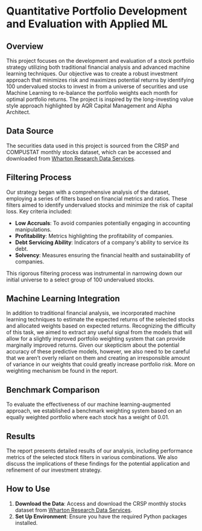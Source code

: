 # Quantitative Portfolio Development and Evaluation with Applied ML 

## Overview
This project focuses on the development and evaluation of a stock portfolio strategy utilizing both traditional financial analysis and advanced machine learning techniques. Our objective was to create a robust investment approach that minimizes risk and maximizes potential returns by identifying 100 undervalued stocks to invest in from a universe of securities and use Machine Learning to re-balance the portfolio weights each month for optimal portfolio returns. The project is inspired by the long-investing value style approach highlighted by AQR Capital Management and Alpha Architect. 

## Data Source
The securities data used in this project is sourced from the CRSP and COMPUSTAT monthly stocks dataset, which can be accessed and downloaded from [Wharton Research Data Services](https://wrds-www.wharton.upenn.edu/).

## Filtering Process
Our strategy began with a comprehensive analysis of the dataset, employing a series of filters based on financial metrics and ratios. These filters aimed to identify undervalued stocks and minimize the risk of capital loss. Key criteria included:

- **Low Accruals**: To avoid companies potentially engaging in accounting manipulations.
- **Profitability**: Metrics highlighting the profitability of companies.
- **Debt Servicing Ability**: Indicators of a company's ability to service its debt.
- **Solvency**: Measures ensuring the financial health and sustainability of companies.

This rigorous filtering process was instrumental in narrowing down our initial universe to a select group of 100 undervalued stocks.

## Machine Learning Integration
In addition to traditional financial analysis, we incorporated machine learning techniques to estimate the expected returns of the selected stocks and allocated weights based on expected returns. Recognizing the difficulty of this task, we aimed to extract any useful signal from the models that will allow for a slightly improved portfolio weighting system that can provide marginally improved returns. Given our skepticism about the potential accuracy of these predictive models, however, we also need to be careful that we aren’t overly reliant on them and creating an irresponsible amount of variance in our weights that could greatly increase portfolio risk. More on weighting mechanism be found in the report. 

## Benchmark Comparison
To evaluate the effectiveness of our machine learning-augmented approach, we established a benchmark weighting system based on an equally weighted portfolio where each stock has a weight of 0.01. 

## Results
The report presents detailed results of our analysis, including performance metrics of the selected stock filters in various combinations. We also discuss the implications of these findings for the potential application and refinement of our investment strategy.

## How to Use
1. **Download the Data**: Access and download the CRSP monthly stocks dataset from [Wharton Research Data Services](https://wrds-www.wharton.upenn.edu/).
2. **Set Up Environment**: Ensure you have the required Python packages installed.
